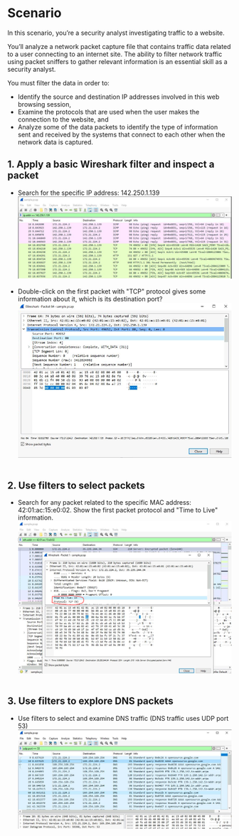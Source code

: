 # Scenario
In this scenario, you’re a security analyst investigating traffic to a website.

You’ll analyze a network packet capture file that contains traffic data related to a user connecting to an internet site. The ability to filter network traffic using packet sniffers to gather relevant information is an essential skill as a security analyst.

You must filter the data in order to:
- Identify the source and destination IP addresses involved in this web browsing session,
- Examine the protocols that are used when the user makes the connection to the website, and
- Analyze some of the data packets to identify the type of information sent and received by the systems that connect to each other when the network data is captured.

## 1. Apply a basic Wireshark filter and inspect a packet
- Search for the specific IP address: 142.250.1.139
![wireshark_1](https://github.com/Cr1msonPho3nix/Network_Projects/blob/main/img/Wireshark%20packet%20Analyzer%201/1.1.Search_ip.PNG)<br><br>
- Double-click on the first packet with "TCP" protocol gives some information about it, which is its destination port?
![wireshark_2](https://github.com/Cr1msonPho3nix/Network_Projects/blob/main/img/Wireshark%20packet%20Analyzer%201/1.2.Search_port.PNG)<br><br>

## 2. Use filters to select packets
- Search for any packet related to the specific MAC address: 42:01:ac:15:e0:02. Show the first packet protocol and "Time to Live" information.
![wireshark_3](https://github.com/Cr1msonPho3nix/Network_Projects/blob/main/img/Wireshark%20packet%20Analyzer%201/2.1.Protocol_and_TTL.PNG)<br><br>

## 3. Use filters to explore DNS packets
- Use filters to select and examine DNS traffic (DNS traffic uses UDP port 53)
![wireshark_3](https://github.com/Cr1msonPho3nix/Network_Projects/blob/main/img/Wireshark%20packet%20Analyzer%201/3.1.DNS_filter.PNG)<br><br>
